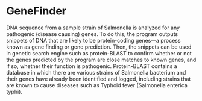 # GeneFinder

DNA sequence from a sample strain of Salmonella is analyzed for any pathogenic (disease causing) genes. To do this, the program outputs snippets of DNA that are likely to be protein-coding genes—a process known as gene finding or gene prediction. Then, the snippets can be used in genetic search engine such as protein-BLAST to confirm whether or not the genes predicted by the program are close matches to known genes, and if so, whether their function is pathogenic. Protein-BLAST contains a database in which there are various strains of Salmonella bacterium and their genes have already been identified and logged, including strains that are known to cause diseases such as Typhoid fever (Salmonella enterica typhi).
